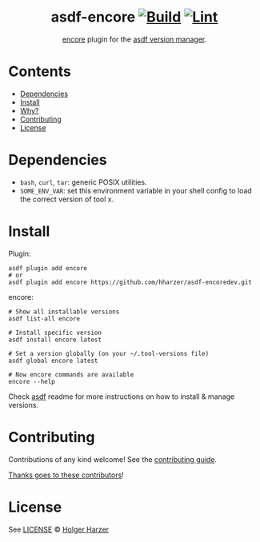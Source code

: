 <div align="center">

# asdf-encore [![Build](https://github.com/hharzer/asdf-encore/actions/workflows/build.yml/badge.svg)](https://github.com/hharzer/asdf-encore/actions/workflows/build.yml) [![Lint](https://github.com/hharzer/asdf-encore/actions/workflows/lint.yml/badge.svg)](https://github.com/hharzer/asdf-encore/actions/workflows/lint.yml)


[encore](https://encore.dev/docs) plugin for the [asdf version manager](https://asdf-vm.com).

</div>

# Contents

- [Dependencies](#dependencies)
- [Install](#install)
- [Why?](#why)
- [Contributing](#contributing)
- [License](#license)

# Dependencies

- `bash`, `curl`, `tar`: generic POSIX utilities.
- `SOME_ENV_VAR`: set this environment variable in your shell config to load the correct version of tool x.

# Install

Plugin:

```shell
asdf plugin add encore
# or
asdf plugin add encore https://github.com/hharzer/asdf-encoredev.git
```

encore:

```shell
# Show all installable versions
asdf list-all encore

# Install specific version
asdf install encore latest

# Set a version globally (on your ~/.tool-versions file)
asdf global encore latest

# Now encore commands are available
encore --help
```

Check [asdf](https://github.com/asdf-vm/asdf) readme for more instructions on how to
install & manage versions.

# Contributing

Contributions of any kind welcome! See the [contributing guide](contributing.md).

[Thanks goes to these contributors](https://github.com/hharzer/asdf-encore/graphs/contributors)!

# License

See [LICENSE](LICENSE) © [Holger Harzer](https://github.com/hharzer/)
